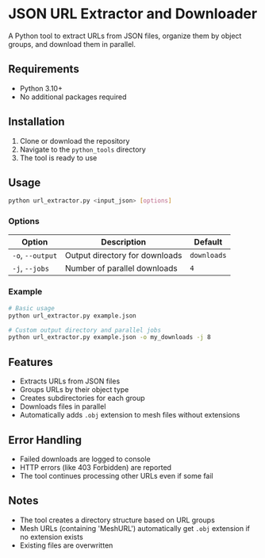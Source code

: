 # JSON URL Extractor and Downloader

A Python tool to extract URLs from JSON files, organize them by object groups, and download them in parallel.

## Requirements

- Python 3.10+
- No additional packages required

## Installation

1. Clone or download the repository
2. Navigate to the `python_tools` directory
3. The tool is ready to use

## Usage

```bash
python url_extractor.py <input_json> [options]
```

### Options

| Option           | Description                    | Default     |
| ---------------- | ------------------------------ | ----------- |
| `-o`, `--output` | Output directory for downloads | `downloads` |
| `-j`, `--jobs`   | Number of parallel downloads   | `4`         |

### Example

```bash
# Basic usage
python url_extractor.py example.json

# Custom output directory and parallel jobs
python url_extractor.py example.json -o my_downloads -j 8
```

## Features

- Extracts URLs from JSON files
- Groups URLs by their object type
- Creates subdirectories for each group
- Downloads files in parallel
- Automatically adds `.obj` extension to mesh files without extensions

## Error Handling

- Failed downloads are logged to console
- HTTP errors (like 403 Forbidden) are reported
- The tool continues processing other URLs even if some fail

## Notes

- The tool creates a directory structure based on URL groups
- Mesh URLs (containing 'MeshURL') automatically get `.obj` extension if no extension exists
- Existing files are overwritten
